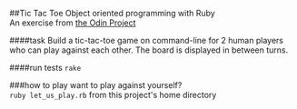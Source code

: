 ##Tic Tac Toe
Object oriented programming with Ruby  
An exercise from [the Odin Project](http://www.theodinproject.com/ruby-programming/oop)

####task
Build a tic-tac-toe game on command-line for 2 human players who can play against each other. The board is displayed in between turns.

####run tests
`rake`

###how to play
want to play against yourself?  
`ruby let_us_play.rb` from this project's home directory
